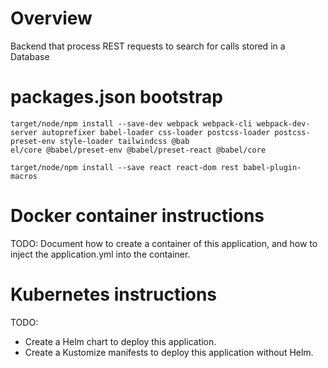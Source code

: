 # Overview

Backend that process REST requests to search for calls stored in a Database

# packages.json bootstrap

```
target/node/npm install --save-dev webpack webpack-cli webpack-dev-server autoprefixer babel-loader css-loader postcss-loader postcss-preset-env style-loader tailwindcss @bab
el/core @babel/preset-env @babel/preset-react @babel/core

target/node/npm install --save react react-dom rest babel-plugin-macros
```

# Docker container instructions

TODO: Document how to create a container of this application, and how to inject the application.yml into the container.

# Kubernetes instructions

TODO:
* Create a Helm chart to deploy this application.
* Create a Kustomize manifests to deploy this application without Helm.



